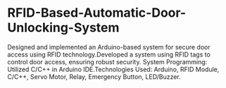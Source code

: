 # RFID-Based-Automatic-Door-Unlocking-System
Designed and implemented an Arduino-based system for secure door access using RFID technology.Developed a system using RFID tags to control door access, ensuring robust security. System Programming: Utilized C/C++ in Arduino IDE.Technologies Used: Arduino, RFID Module, C/C++, Servo Motor, Relay, Emergency Button, LED/Buzzer.
